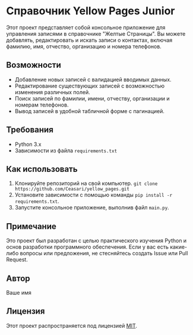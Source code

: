 # Справочник Yellow Pages Junior

Этот проект представляет собой консольное приложение для управления записями в справочнике "Желтые Страницы". Вы можете добавлять, редактировать и искать записи о контактах, включая фамилию, имя, отчество, организацию и номера телефонов.

## Возможности

- Добавление новых записей с валидацией вводимых данных.
- Редактирование существующих записей с возможностью изменения различных полей.
- Поиск записей по фамилии, имени, отчеству, организации и номерам телефонов.
- Вывод записей в удобной табличной форме с пагинацией.

## Требования

- Python 3.x
- Зависимости из файла `requirements.txt`

## Как использовать

1. Клонируйте репозиторий на свой компьютер. `git clone https://github.com/Ceasari/yellow_pages.git`
2. Установите зависимости с помощью команды `pip install -r requirements.txt`.
3. Запустите консольное приложение, выполнив файл `main.py`.

## Примечание

Это проект был разработан с целью практического изучения Python и основ разработки программного обеспечения. Если у вас есть какие-либо вопросы или предложения, не стесняйтесь создать Issue или Pull Request.

## Автор

Ваше имя

## Лицензия

Этот проект распространяется под лицензией [MIT](LICENSE).
